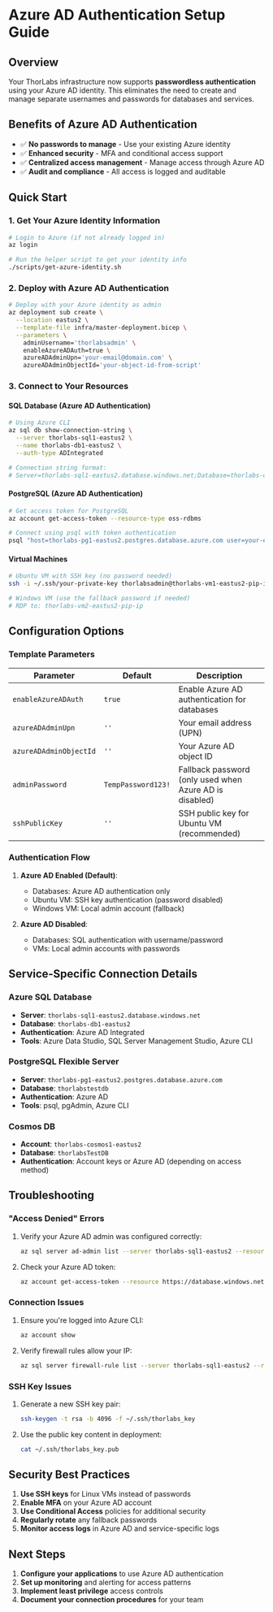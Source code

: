 # Azure AD Authentication Setup Guide

## Overview
Your ThorLabs infrastructure now supports **passwordless authentication** using your Azure AD identity. This eliminates the need to create and manage separate usernames and passwords for databases and services.

## Benefits of Azure AD Authentication
- ✅ **No passwords to manage** - Use your existing Azure identity
- ✅ **Enhanced security** - MFA and conditional access support
- ✅ **Centralized access management** - Manage access through Azure AD
- ✅ **Audit and compliance** - All access is logged and auditable

## Quick Start

### 1. Get Your Azure Identity Information
```bash
# Login to Azure (if not already logged in)
az login

# Run the helper script to get your identity info
./scripts/get-azure-identity.sh
```

### 2. Deploy with Azure AD Authentication
```bash
# Deploy with your Azure identity as admin
az deployment sub create \
  --location eastus2 \
  --template-file infra/master-deployment.bicep \
  --parameters \
    adminUsername='thorlabsadmin' \
    enableAzureADAuth=true \
    azureADAdminUpn='your-email@domain.com' \
    azureADAdminObjectId='your-object-id-from-script'
```

### 3. Connect to Your Resources

#### SQL Database (Azure AD Authentication)
```bash
# Using Azure CLI
az sql db show-connection-string \
  --server thorlabs-sql1-eastus2 \
  --name thorlabs-db1-eastus2 \
  --auth-type ADIntegrated

# Connection string format:
# Server=thorlabs-sql1-eastus2.database.windows.net;Database=thorlabs-db1-eastus2;Authentication=Active Directory Default;
```

#### PostgreSQL (Azure AD Authentication)
```bash
# Get access token for PostgreSQL
az account get-access-token --resource-type oss-rdbms

# Connect using psql with token authentication
psql "host=thorlabs-pg1-eastus2.postgres.database.azure.com user=your-email@domain.com dbname=thorlabstestdb sslmode=require"
```

#### Virtual Machines
```bash
# Ubuntu VM with SSH key (no password needed)
ssh -i ~/.ssh/your-private-key thorlabsadmin@thorlabs-vm1-eastus2-pip-ip

# Windows VM (use the fallback password if needed)
# RDP to: thorlabs-vm2-eastus2-pip-ip
```

## Configuration Options

### Template Parameters
| Parameter | Default | Description |
|-----------|---------|-------------|
| `enableAzureADAuth` | `true` | Enable Azure AD authentication for databases |
| `azureADAdminUpn` | `''` | Your email address (UPN) |
| `azureADAdminObjectId` | `''` | Your Azure AD object ID |
| `adminPassword` | `TempPassword123!` | Fallback password (only used when Azure AD is disabled) |
| `sshPublicKey` | `''` | SSH public key for Ubuntu VM (recommended) |

### Authentication Flow
1. **Azure AD Enabled (Default)**:
   - Databases: Azure AD authentication only
   - Ubuntu VM: SSH key authentication (password disabled)
   - Windows VM: Local admin account (fallback)

2. **Azure AD Disabled**:
   - Databases: SQL authentication with username/password
   - VMs: Local admin accounts with passwords

## Service-Specific Connection Details

### Azure SQL Database
- **Server**: `thorlabs-sql1-eastus2.database.windows.net`
- **Database**: `thorlabs-db1-eastus2`
- **Authentication**: Azure AD Integrated
- **Tools**: Azure Data Studio, SQL Server Management Studio, Azure CLI

### PostgreSQL Flexible Server
- **Server**: `thorlabs-pg1-eastus2.postgres.database.azure.com`
- **Database**: `thorlabstestdb`
- **Authentication**: Azure AD
- **Tools**: psql, pgAdmin, Azure CLI

### Cosmos DB
- **Account**: `thorlabs-cosmos1-eastus2`
- **Database**: `thorlabsTestDB`
- **Authentication**: Account keys or Azure AD (depending on access method)

## Troubleshooting

### "Access Denied" Errors
1. Verify your Azure AD admin was configured correctly:
   ```bash
   az sql server ad-admin list --server thorlabs-sql1-eastus2 --resource-group thorlabs-rg
   ```

2. Check your Azure AD token:
   ```bash
   az account get-access-token --resource https://database.windows.net/
   ```

### Connection Issues
1. Ensure you're logged into Azure CLI:
   ```bash
   az account show
   ```

2. Verify firewall rules allow your IP:
   ```bash
   az sql server firewall-rule list --server thorlabs-sql1-eastus2 --resource-group thorlabs-rg
   ```

### SSH Key Issues
1. Generate a new SSH key pair:
   ```bash
   ssh-keygen -t rsa -b 4096 -f ~/.ssh/thorlabs_key
   ```

2. Use the public key content in deployment:
   ```bash
   cat ~/.ssh/thorlabs_key.pub
   ```

## Security Best Practices

1. **Use SSH keys** for Linux VMs instead of passwords
2. **Enable MFA** on your Azure AD account
3. **Use Conditional Access** policies for additional security
4. **Regularly rotate** any fallback passwords
5. **Monitor access logs** in Azure AD and service-specific logs

## Next Steps

1. **Configure your applications** to use Azure AD authentication
2. **Set up monitoring** and alerting for access patterns
3. **Implement least privilege** access controls
4. **Document your connection procedures** for your team
